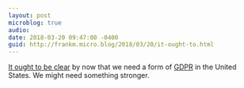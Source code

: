 ```yaml
---
layout: post
microblog: true
audio: 
date: 2018-03-20 09:47:00 -0400
guid: http://frankm.micro.blog/2018/03/20/it-ought-to.html
---
```

[It ought to be clear](https://www.nytimes.com/2018/03/19/opinion/facebook-cambridge-analytica.html) by now that we need a form of [GDPR](https://en.wikipedia.org/wiki/General_Data_Protection_Regulation) in the United States. We might need something stronger.
